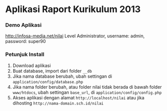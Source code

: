 
# Aplikasi Raport Kurikulum 2013

### Demo Aplikasi
  http://infosa-media.net/nilai
  Level Administrator, username: admin, password: super90

### Petunjuk Install
1. Download aplikasi
2. Buat database, import dari folder `__db`
3. Jika nama database berubah, ubah settingan di `application/config/database.php`
4. Jika nama folder berubah, atau folder nilai tidak berada di bawah folder `www/htdocs`, ubah settingan `base_url`, di `application/config/config.php`
5. Akses aplikasi dengan alamat `http://localhost/nilai` atau jika dihosting `http://nama-domain.sch.id/nilai`
